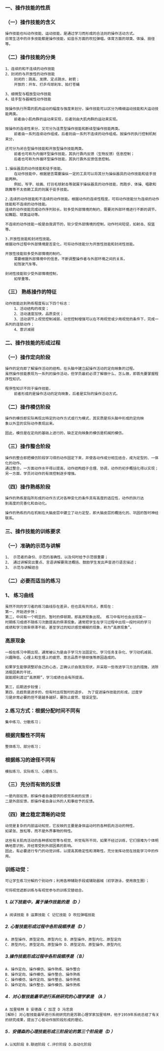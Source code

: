 ### 一、操作技能的性质
### （一）操作技能的含义
    操作技能也叫动作技能、运动技能，是通过学习而形成的合法则的操作活动方式。
    日常生活中的许多技能都是操作技能，如音乐方面的吹拉弹唱，体育方面的球类、体操、田径等。
    
### （二）操作技能的分类
    1、连续的和不连续的动作技能
    2、封闭的与开放性的动作技能
        封闭的：跳高、发牌、定点跳水、射箭；
        开放的：开车、打乒乓球刹车、拍打苍蝇
        
    3、细微型与粗放型动作技能
    4、徒手型与器械性动作技能
    
    按操作执行所需的肌肉运动的幅度与强度来划分，操作技能可以区分为精细运动技能和大运动技能两类。
        前者由小肌肉群的运动来实现，后者则由大肌肉群的运动来实现。
    
    按操作的连续性来分，又可分为连贯型操作技能和断续型操作技能两类。
        前者由一系列连续动作组成，后者则由一系列不连续的动作组成。按操作的执行控制机制来分，
    
    还可分为闭合型操作技能和开放型操作技能两类。
        前者也可称为内循环型操作技能，其执行靠内反馈（生物反馈）信息控制；
        后者也可称为外循环型操作技能，其执行靠外反馈信息控制。
    
    1.操纵器具的动作技能和徒手技能。
        在动作技能中，根据是否需要操纵一定的工具可以将其分为操纵器具的动作技能和徒手技能两种。
        例如，写字、绘画、打羽毛球射击等就属于操纵器具的动作技能，而跑步、体操、唱歌和跳舞等不太依赖工具的则属于徒手技能。
        
    2.连续的动作技能和不连续的动作技能。根据动作的连续性程度，可将动作技能分为连续的动作技能和不连续的动作技能。
    连续的动作技能完成动作序列较长，较多受外部情境的制约，需要对外部环境进行不断的调节，如舞蹈、球类运动等。
    
    不连续的动作技能一般是自我调节的，较少受外部情境的控制，动作时间短促，如射击、投篮等。
    
    3.开放性技能和封闭性技能。
    根据动作过程中外部情境是否变化，可将动作技能分为开放性技能和封闭性技能。
    
    开放性技能较多受外部情境的制约，
        需要根据外部情境中的信息，不断调整操作者与外部环境之间的关系，
        如驾驶汽车等。
    
    封闭性技能较少受外部情境控制，
        如举重等。        

### （三） 熟练操作的特征
    动作技能达到熟练程度有以下四个标志：
        1、活动结构的改变； 
        2、活动速度加快，品质变优；
        3、活动调节上视觉控制减弱，动觉控制增强可以在不用视觉或少用视觉的条件下，完成一系列的连锁动作； 
        4、意识减弱

### 二、操作技能的形成过程
### （一）操作定向阶段
    操作的定向即了解操作活动的结构，在头脑中建立起操作活动的定向映象的过程。
    虽然操作技能表现为一系列的操作活动，但学员最初必须了解做什么、怎么做，即首先要掌握程
    序性知识。
    
    程序性知识不同于操作技能，
        前者形成的是操作活动的定向映象，后者是实际的操作活动方式。

### （二）操作模仿阶段
    操作的模仿即实际再现出特定的动作方式或行为模式，其实质是将头脑中形成的定向映
    象以外显的实际动作表现出来。
    
    因此，模仿是在定向的基础上进行的，缺乏定向映象的模仿是机械的模仿。

### （三）操作整合阶段
    操作的整合即把模仿阶段学习得的动作固定下来，并使各动作成分相互结合，成为定型的、一体化的动作。
    通过整合，一方面动作水平得以提高，动作结构趋于合理、协调，动作的初步概括化得以实现；
    另一方面，学员对动作的有效控制逐步增强。

### （四）操作熟练阶段
    操作的熟练是指所形成的动作方式对各种变化的条件具有高度的适应性，动作的执行达
    到高度的完善化和自动化。
    
    操作的熟练的内在机制在大脑皮层中建立了动力定型，即大脑皮层的概括化的、巩固的暂时神经联系。

### 三、操作技能的训练要求
### （一）准确的示范与讲解
    1、 示范者的身份、示范的准确性、以及何时给予示范很重要；
    2、 通过讲解突出重点、言语讲解要简洁概括、鼓励学生发出声音进行语言描述；
    3、 示范与讲解结合

### （二）必要而适当的练习
### 1、 练习曲线
    虽然不同的学习者的练习曲线存在差异，但也具有共同点，表现在：
    第一，开始进步快；
    第二，中间有一个明显的、暂时的停顿期，即高原现象出现。 练习中有时也会出现某一
    时期练习成绩不随练习次数提高的停滞现象。通常把学生在学习过程中出现一段时间的学习
    成绩和学习效率停滞不前，甚至学过的知识感觉模糊的现象，称为“高原现象”。

### 高原现象
    一般在练习中期出现，通常被认为是由于学习方法固定化、学习任务复杂化、学习动机减弱、
    兴趣降低、心理上和生理上的疲劳、意志品质不够顽强等原因造成的。
    
    如果学生能够调整好自己的心态，正确认识自我及现状，并采取一些改进学习方法的措施，消除消极因素的干扰，
    就能顺利渡过“高原期”，学习成绩也会有所提高。
    
    第三，后期进步较慢；
    第四，总趋势是进步的，但有时出现暂时的退步。 为了促进操作技能的形成，过度学
    习是非常必要的但不是越多越好，要防止疲劳、错误定型。

### 2.练习方式：根据分配时间不同有
    集中练习、分散练习；
    
### 根据完整性不同有
    整体练习、部分练习；
    
###  根据练习的途径不同有 
    模拟练习、实际练习、心理练习。
    
### （三）充分而有效的反馈
    一是内部反馈，即操作者自身提供的感觉系统的反馈；
    二是外部反馈，即操作者自身以外的人和事给予的反馈。

### （四）建立稳定清晰的动觉
    动觉是复杂的内部运动知觉，它反映的主要是身体运动时的各种肌肉活动的特性，
    如紧张、放松等，而不是外界事物的特性。
    
    这些有关肌肉活动的各种感知觉等与视觉、听觉有所不同，如果不经过训练，它们很难为个体明确地意识到，并经常受到外部因素的影响。
    因此，有必要进行专门的动觉训练，以提高其稳定性和清晰性，充分发挥动觉在技能学习中的作用。

### 训练动觉：
    可让学生练习分解的个别动作；利用各种辅助手段或辅助器械（初学游泳，使用救生圈）；
    
    可将视觉遮断训练与有视觉参与的训练交替结合。


##### 1. 以下技能中，属于操作技能的是（D ）
    A 阅读技能 B 运算技能 C 记忆技能 D 吹拉弹唱技能

##### 2. 心智技能形成过程中各阶段顺序是（D ）
    A．原型操作、原型定向、原型内化 B．原型操作、原型内化、原型定向
    C．原型内化、原型定向、原型操作 D．原型定向、原型操作、原型内化

##### 3.操作技能形成过程中各阶段顺序是（ B）
    A．操作定向、操作模仿、操作熟练、操作整合
    B．操作定向、操作模仿、操作整合、操作熟练
    C．操作模仿、操作定向、操作整合、操作熟练
    D．操作定向、操作整合、操作模仿、操作熟练

##### 4．对心智技能最早进行系统研究的心理学家是 （A ）
    A 加里培林 B 安德森 C 加涅 D 冯忠良
    [解析] 对心智技能最早进行系统研究的是苏联心理学家加里培林，他于1959年系统总结了有关的研究成果，提出了心智动作按阶段形成的理论。

##### 5．安德森的心理技能形成三阶段论的第三个阶段是（D ）
    A.认知阶段 B.联结阶段 C.评价阶段 D.自动化阶段

